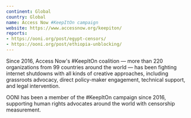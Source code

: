 ```yaml
---
continent: Global
country: Global
name: Access Now #KeepItOn campaign
website: https://www.accessnow.org/keepiton/
reports:
- https://ooni.org/post/egypt-censors/
- https://ooni.org/post/ethiopia-unblocking/
---
```


Since 2016, Access Now's #KeepItOn coalition — more than 220 organizations from 99 countries around the world — has been fighting internet shutdowns with all kinds of creative approaches, including grassroots advocacy, direct policy-maker engagement, technical support, and legal intervention.

OONI has been a member of the #KeepItOn campaign since 2016, supporting human rights advocates around the world with censorship measurement.
